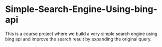 # Simple-Search-Engine-Using-bing-api
This is a course project where we build a very simple search engine using bing api and improve the search result by expanding the original query.
